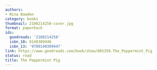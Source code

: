 ```yaml
---
authors:
- Nina Bawden
category: books
thumbnail: 2108214258-cover.jpg
format: paperback
ids:
  goodreads: '2108214258'
  isbn_10: 0140309446
  isbn_13: '9780140309447'
link: https://www.goodreads.com/book/show/885350.The_Peppermint_Pig
status: read
title: The Peppermint Pig
---
```


